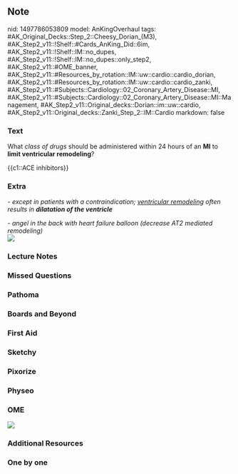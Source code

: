 ## Note
nid: 1497786053809
model: AnKingOverhaul
tags: #AK_Original_Decks::Step_2::Cheesy_Dorian_(M3), #AK_Step2_v11::!Shelf::#Cards_AnKing_Did::6im, #AK_Step2_v11::!Shelf::IM::no_dupes, #AK_Step2_v11::!Shelf::IM::no_dupes::only_step2, #AK_Step2_v11::#OME_banner, #AK_Step2_v11::#Resources_by_rotation::IM::uw::cardio::cardio_dorian, #AK_Step2_v11::#Resources_by_rotation::IM::uw::cardio::cardio_zanki, #AK_Step2_v11::#Subjects::Cardiology::02_Coronary_Artery_Disease::MI, #AK_Step2_v11::#Subjects::Cardiology::02_Coronary_Artery_Disease::MI::Management, #AK_Step2_v11::Original_decks::Dorian::im::uw::cardio, #AK_Step2_v11::Original_decks::Zanki_Step_2::IM::Cardio
markdown: false

### Text
What <i>class of drugs</i> should be administered within 24 hours
of an <b>MI</b> to <b>limit ventricular remodeling</b>?
<div>
  {{c1::ACE inhibitors}}
</div>

### Extra
<i>- except in patients with a contraindication; <u>ventricular
remodeling</u> often results in <b>dilatation of the
ventricle</b></i>
<div>
  <div>
    <div>
      <i>- angel in the back with heart failure balloon (decrease
      AT2 mediated remodeling)</i>
    </div>
  </div>
  <div>
    <i><b><img src="paste-344383362695660.jpg"></b></i>
  </div>
</div>

### Lecture Notes


### Missed Questions


### Pathoma


### Boards and Beyond


### First Aid


### Sketchy


### Pixorize


### Physeo


### OME
<div class="ome-widget">
  <a href="https://onlinemeded.org?ref=anki"><img src=
  "_OME_AnkiFlashcards_General_3.png"></a>
</div>

### Additional Resources


### One by one

